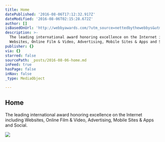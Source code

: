 ```yaml
---
title: Home
datePublished: '2016-08-06T17:12:32.917Z'
dateModified: '2016-08-06T02:15:28.672Z'
author: []
isBasedOnUrl: 'http://webbyawards.com/?utm_source=nettedbythewebbys&utm_medium=newsletter'
description: >-
  The leading international award honoring excellence on the Internet including
  Websites, Online Film & Video, Advertising, Mobile Sites & Apps and Social.
publisher: {}
via: {}
starred: false
sourcePath: _posts/2016-08-06-home.md
inFeed: true
hasPage: false
inNav: false
_type: MediaObject

---
```

<article style=""><h1>Home</h1><p>The leading international award honoring excellence on the Internet including Websites, Online Film &amp; Video, Advertising, Mobile Sites &amp; Apps and Social.</p><img src="http://webbyawards-com-assets.s3.amazonaws.com/wp-content/uploads/2014/08/4707193280_f121ea7f7e_o-min-e1459260985400.jpg" /></article>